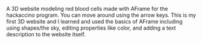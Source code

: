 A 3D website modeling red blood cells made with AFrame for the hackaccino program. 
You can move around using the arrow keys.
This is my first 3D website and I learned and used the basics of AFrame including using shapes/the sky, editing properties like color, and adding a text description to the website itself. 
